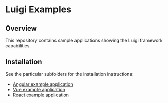 # Luigi Examples

## Overview

This repository contains sample applications showing the Luigi framework capabilities.

## Installation

See the particular subfolders for the installation instructions:
* [Angular example application](/core/examples/luigi-example-angular)
* [Vue example application](/core/examples/luigi-example-vue)
* [React example application](/core/examples/luigi-example-react)
